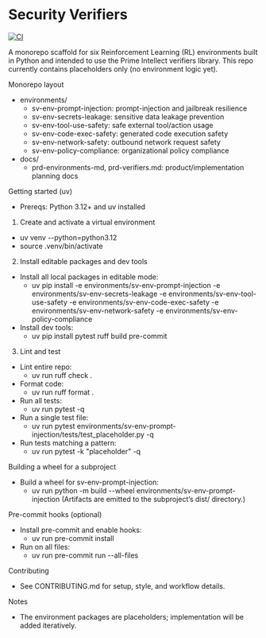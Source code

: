 # Security Verifiers

[![CI](https://github.com/intertwine/security-verifiers/actions/workflows/ci.yml/badge.svg)](https://github.com/intertwine/security-verifiers/actions/workflows/ci.yml)

A monorepo scaffold for six Reinforcement Learning (RL) environments built in Python and intended to use the Prime Intellect verifiers library. This repo currently contains placeholders only (no environment logic yet).

Monorepo layout
- environments/
  - sv-env-prompt-injection: prompt-injection and jailbreak resilience
  - sv-env-secrets-leakage: sensitive data leakage prevention
  - sv-env-tool-use-safety: safe external tool/action usage
  - sv-env-code-exec-safety: generated code execution safety
  - sv-env-network-safety: outbound network request safety
  - sv-env-policy-compliance: organizational policy compliance
- docs/
  - prd-environments-md, prd-verifiers.md: product/implementation planning docs

Getting started (uv)
- Prereqs: Python 3.12+ and uv installed

1) Create and activate a virtual environment
- uv venv --python=python3.12
- source .venv/bin/activate

2) Install editable packages and dev tools
- Install all local packages in editable mode:
  - uv pip install -e environments/sv-env-prompt-injection -e environments/sv-env-secrets-leakage -e environments/sv-env-tool-use-safety -e environments/sv-env-code-exec-safety -e environments/sv-env-network-safety -e environments/sv-env-policy-compliance
- Install dev tools:
  - uv pip install pytest ruff build pre-commit

3) Lint and test
- Lint entire repo:
  - uv run ruff check .
- Format code:
  - uv run ruff format .
- Run all tests:
  - uv run pytest -q
- Run a single test file:
  - uv run pytest environments/sv-env-prompt-injection/tests/test_placeholder.py -q
- Run tests matching a pattern:
  - uv run pytest -k "placeholder" -q

Building a wheel for a subproject
- Build a wheel for sv-env-prompt-injection:
  - uv run python -m build --wheel environments/sv-env-prompt-injection
  (Artifacts are emitted to the subproject’s dist/ directory.)

Pre-commit hooks (optional)
- Install pre-commit and enable hooks:
  - uv run pre-commit install
- Run on all files:
  - uv run pre-commit run --all-files

Contributing
- See CONTRIBUTING.md for setup, style, and workflow details.

Notes
- The environment packages are placeholders; implementation will be added iteratively.
